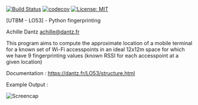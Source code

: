 
[![Build Status](https://travis-ci.com/Anthex/LO53FP.svg?branch=master)](https://travis-ci.com/Anthex/LO53FP)   [![codecov](https://codecov.io/gh/Anthex/LO53FP/branch/master/graph/badge.svg)](https://codecov.io/gh/Anthex/LO53FP) [![License: MIT](https://img.shields.io/badge/License-MIT-yellow.svg)](https://opensource.org/licenses/MIT)

  

[UTBM - LO53] - Python fingerprinting

Achille Dantz <achille@dantz.fr>

  

This program aims to compute the approximate location of a mobile terminal for a known set of Wi-Fi accesspoints in an ideal 12x12m space for which we have 9 fingerprinting values (known RSSI for each accesspoint at a given location)

  

Documentation : https://dantz.fr/LO53/structure.html

  

Example Output :

  

![Screencap](https://dantz.fr/LO53/Capture.PNG)